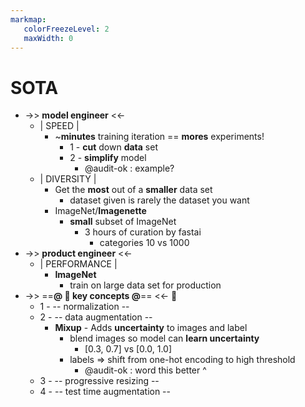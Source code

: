 ```yaml
---
markmap:
   colorFreezeLevel: 2
   maxWidth: 0
---
```


# SOTA

- ->> **model engineer** <<-
  - | SPEED |
    - ~**minutes** training iteration == **mores** experiments!
      - 1 - **cut** down **data** set
      - 2 - **simplify** model
        - @audit-ok : example?
  - | DIVERSITY |
    - Get the **most** out of a **smaller** data set
      - dataset given is rarely the dataset you want
    - ImageNet/**Imagenette**
      - **small** subset of ImageNet
        - 3 hours of curation by fastai
          - categories 10 vs 1000
- ->> **product engineer** <<-
  - | PERFORMANCE |
    - **ImageNet**
      - train on large data set for production
- ->> ==**@ 🔑 key concepts @**== <<- 📶
  - 1 - -- normalization --
  - 2 - -- data augmentation --
    - **Mixup** - Adds **uncertainty** to images and label
      - blend images so model can **learn uncertainty**
        - [0.3, 0.7] vs [0.0, 1.0]
      - labels => shift from one-hot encoding to high threshold
        - @audit-ok : word this better ^
  - 3 - -- progressive resizing --
  - 4 - -- test time augmentation --